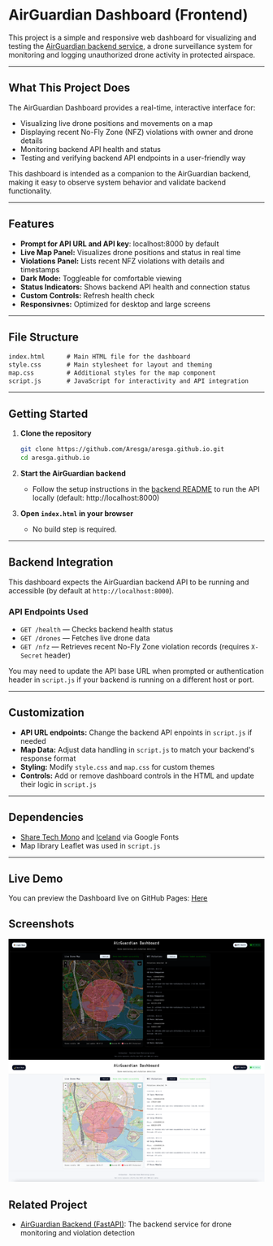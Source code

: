 
# AirGuardian Dashboard (Frontend)

This project is a simple and responsive web dashboard for visualizing and testing the [AirGuardian backend service](https://github.com/Aresga/FastAPI-Air-guardian), a drone surveillance system for monitoring and logging unauthorized drone activity in protected airspace.

---

## What This Project Does

The AirGuardian Dashboard provides a real-time, interactive interface for:
- Visualizing live drone positions and movements on a map
- Displaying recent No-Fly Zone (NFZ) violations with owner and drone details
- Monitoring backend API health and status
- Testing and verifying backend API endpoints in a user-friendly way

This dashboard is intended as a companion to the AirGuardian backend, making it easy to observe system behavior and validate backend functionality.

---

## Features

- **Prompt for API URL and API key**: localhost:8000 by default
- **Live Map Panel:** Visualizes drone positions and status in real time
- **Violations Panel:** Lists recent NFZ violations with details and timestamps
- **Dark Mode:** Toggleable for comfortable viewing
- **Status Indicators:** Shows backend API health and connection status
- **Custom Controls:** Refresh health check
- **Responsivnes:** Optimized for desktop and large screens

---

## File Structure

```
index.html      # Main HTML file for the dashboard
style.css       # Main stylesheet for layout and theming
map.css         # Additional styles for the map component
script.js       # JavaScript for interactivity and API integration
```

---

## Getting Started

1. **Clone the repository**
   ```sh
   git clone https://github.com/Aresga/aresga.github.io.git
   cd aresga.github.io
   ```

2. **Start the AirGuardian backend**
   - Follow the setup instructions in the [backend README](https://github.com/Aresga/FastAPI-Air-guardian#readme) to run the API locally (default: http://localhost:8000)

3. **Open `index.html` in your browser**
   - No build step is required.

---

## Backend Integration

This dashboard expects the AirGuardian backend API to be running and accessible (by default at `http://localhost:8000`).

### API Endpoints Used

- `GET /health` — Checks backend health status
- `GET /drones` — Fetches live drone data
- `GET /nfz` — Retrieves recent No-Fly Zone violation records (requires `X-Secret` header)

You may need to update the API base URL when prompted or authentication header in `script.js` if your backend is running on a different host or port.

---

## Customization

- **API URL endpoints:** Change the backend API enpoints in `script.js` if needed 
- **Map Data:** Adjust data handling in `script.js` to match your backend's response format
- **Styling:** Modify `style.css` and `map.css` for custom themes
- **Controls:** Add or remove dashboard controls in the HTML and update their logic in `script.js`

---

## Dependencies


- [Share Tech Mono](https://fonts.google.com/specimen/Share+Tech+Mono) and [Iceland](https://fonts.google.com/specimen/Iceland) via Google Fonts
- Map library Leaflet was used in `script.js`

---


## Live Demo

You can preview the Dashboard live on GitHub Pages: [Here ](https://aresga.github.io/)


## Screenshots

![Dashboard Screenshot](screenshots/screenshotdarkmode.png)
![Dashboard Screenshot](screenshots/screenshotlightmode.png)


## Related Project

- [AirGuardian Backend (FastAPI)](https://github.com/Aresga/FastAPI-Air-guardian): The backend service for drone monitoring and violation detection

